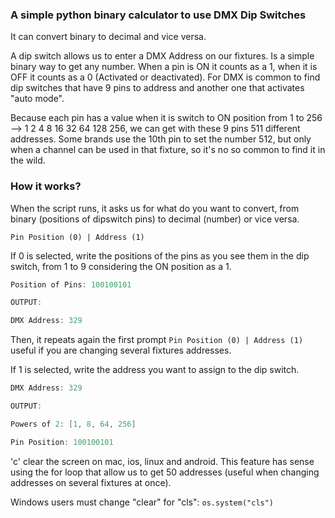 ### A simple python binary calculator to use DMX Dip Switches
It can convert binary to decimal and vice versa.

A dip switch allows us to enter a DMX Address on our fixtures. Is a simple binary way to get any number. When a pin is ON it counts as a 1, when it is OFF it counts as a 0 (Activated or deactivated).
For DMX is common to find dip switches that have 9 pins to address and another one that activates "auto mode". 

Because each pin has a value when it is switch to ON position from 1 to 256 --> 1 2 4 8 16 32 64 128 256, we can get with these 9 pins 511 different addresses. Some brands use the 10th pin to set the number 512, but only when a channel can be used in that fixture, so it's no so common to find it in the wild.

###  How it works?
When the script runs, it asks us for what do you want to convert, from binary (positions of dipswitch pins) to decimal (number) or vice versa.

`Pin Position (0) | Address (1)`

If 0 is selected, write the positions of the pins as you see them in the dip switch, from 1 to 9 considering the ON position as a 1.
```c++
Position of Pins: 100100101

OUTPUT:

DMX Address: 329
```

Then, it repeats again the first prompt `Pin Position (0) | Address (1)` useful if you are changing several fixtures addresses.

If 1 is selected, write the address you want to assign to the dip switch.
```c++
DMX Address: 329

OUTPUT:

Powers of 2: [1, 8, 64, 256]

Pin Position: 100100101
```

'c' clear the screen on mac, ios, linux and android. This feature has sense using the for loop that allow us to get 50 addresses (useful when changing addresses on several fixtures at once).

Windows users must change "clear" for "cls":
`os.system("cls")`
